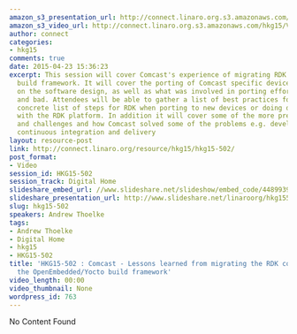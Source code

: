 ```yaml
---
amazon_s3_presentation_url: http://connect.linaro.org.s3.amazonaws.com/hkg15/Videos/02-13-Friday/HKG15-502.pdf
amazon_s3_video_url: http://connect.linaro.org.s3.amazonaws.com/hkg15/Videos/02-13-Friday/170106+HKG15+502+Arm+Trusted+Firmware+Evolution.mp4
author: connect
categories:
- hkg15
comments: true
date: 2015-04-23 15:36:23
excerpt: This session will cover Comcast's experience of migrating RDK to the OpenEmbedded
  build framework. It will cover the porting of Comcast specific devices and the impact
  on the software design, as well as what was involved in porting efforts - both good
  and bad. Attendees will be able to gather a list of best practices for OE and a
  concrete list of steps for RDK when porting to new devices or doing development
  with the RDK platform. In addition it will cover some of the more pressing issues
  and challenges and how Comcast solved some of the problems e.g. developer workflow,
  continuous integration and delivery
layout: resource-post
link: http://connect.linaro.org/resource/hkg15/hkg15-502/
post_format:
- Video
session_id: HKG15-502
session_track: Digital Home
slideshare_embed_url: //www.slideshare.net/slideshow/embed_code/44899399
slideshare_presentation_url: http://www.slideshare.net/linaroorg/hkg15502-arm-trusted-firmware-evolution
slug: hkg15-502
speakers: Andrew Thoelke
tags:
- Andrew Thoelke
- Digital Home
- hkg15
- HKG15-502
title: 'HKG15-502 : Comcast - Lessons learned from migrating the RDK code base to
  the OpenEmbedded/Yocto build framework'
video_length: 00:00
video_thumbnail: None
wordpress_id: 763
---
```


No Content Found